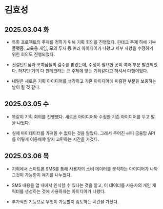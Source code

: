 # 김효성

## 2025.03.04 화
- 특화 프로젝트의 주제를 정하기 위해 기획 회의를 진행했다. 핀테크 주제 하에 기부 플랫폼, 교육용 게임, 모의 투자 등 여러 아이디어가 나왔고 세부 사항을 수정하기 위한 회의도 진행되었다.

- 컨설턴트님과 코치님들의 검수를 받았는데, 수정이 필요한 곳이 여러 부분 발견되었다. 하지만 거의 다 핀테크라는 큰 주제에 맞는 기획같다고 하셔서 다행이었다.

- 내일은 새로운 기획 아이디어를 생각하고 기존 아이디어에 미흡한 부분을 보충하는 날이 될 것 같다.


## 2025.03.05 수
- 똑같이 기획 회의를 진행했다. 새로운 아이디어와 수정한 기존 아이디어를 두고 말을 나눴다.

- 실제 마이데이터를 가져올 수 없다는 것을 알았다. 그래서 주어진 싸피 금융망 API를 어떻게 이용해야 할지 고민하는 시간을 가졌다.


## 2025.03.06 목
- 기획에서 스마트폰 SMS를 통해 사용자의 소비 데이터를 분석하는 아이디어가 나와 그것이 가능한지 얘기를 나누었다.

- SMS 내용을 앱 내에서 인식할 수 있다는 것을 알고, 이 데이터를 사용자의 개인 캐릭터를 생성하는 것에 사용하자는 아이디어가 나왔다.

- 추가적인 기능으로 무엇이 가능할지 검토하는 시간을 가졌다.
